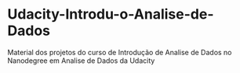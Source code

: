 # Udacity-Introdu-o-Analise-de-Dados

Material dos projetos do curso de Introdução de Analise de Dados no Nanodegree em Analise de Dados da Udacity
